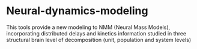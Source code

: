 # Neural-dynamics-modeling
This tools provide a new modeling to NMM (Neural Mass Models), incorporating distributed delays and kinetics information studied in three structural brain level of decomposition (unit, population and system levels)
